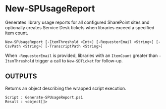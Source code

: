 # New-SPUsageReport

Generates library usage reports for all configured SharePoint sites and optionally creates Service Desk tickets when libraries exceed a specified item count.

```
New-SPUsageReport [-ItemThreshold <Int>] [-RequesterEmail <String>] [-CsvPath <String>] [-TranscriptPath <String>]
```

When `-RequesterEmail` is provided, libraries with an `ItemCount` greater than `-ItemThreshold` trigger a call to `New-SDTicket` for follow-up.

## OUTPUTS

Returns an object describing the wrapped script execution.

```
Script : Generate-SPUsageReport.ps1
Result : <object[]>
```
